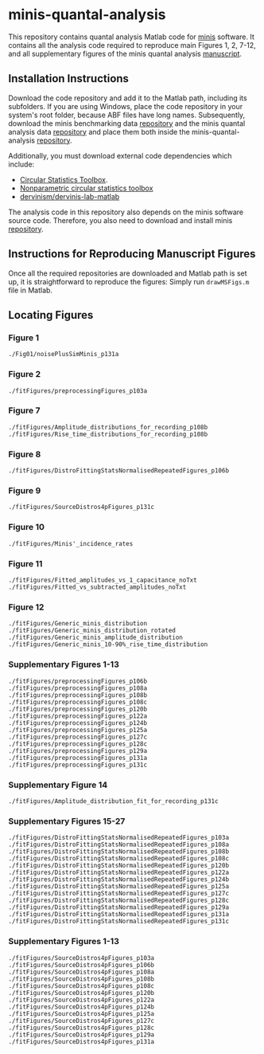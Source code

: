 # minis-quantal-analysis
This repository contains quantal analysis Matlab code for [minis](https://github.com/dervinism/minis) software. It contains all the analysis code required to reproduce main Figures 1, 2, 7-12, and all supplementary figures of the minis quantal analysis [manuscript](https://doi.org/10.1101/2024.07.05.602190).

## Installation Instructions
Download the code repository and add it to the Matlab path, including its subfolders. If you are using Windows, place the code repository in your system's root folder, because ABF files have long names. Subsequently, download the minis benchmarking data [repository](https://gin.g-node.org/dervinism/minis-benchmarking-data2) and the minis quantal analysis data [repository](https://gin.g-node.org/dervinism/minis-quantal-analysis-data) and place them both inside the minis-quantal-analysis [repository](https://github.com/dervinism/minis-quantal-analysis).

Additionally, you must download external code dependencies which include:
- [Circular Statistics Toolbox](https://github.com/circstat/circstat-matlab).
- [Nonparametric circular statistics toolbox](https://github.com/dervinism/circStatNP)
- [dervinism/dervinis-lab-matlab](https://github.com/dervinism/dervinis-lab-matlab)

The analysis code in this repository also depends on the minis software source code. Therefore, you also need to download and install minis [repository](https://github.com/dervinism/minis/tree/main/source_code).

## Instructions for Reproducing Manuscript Figures
Once all the required repositories are downloaded and Matlab path is set up, it is straightforward to reproduce the figures: Simply run ```drawMSFigs.m``` file in Matlab.

## Locating Figures
### Figure 1
```./Fig01/noisePlusSimMinis_p131a```

### Figure 2
```./fitFigures/preprocessingFigures_p103a```

### Figure 7
```./fitFigures/Amplitude_distributions_for_recording_p108b```
```./fitFigures/Rise_time_distributions_for_recording_p108b```

### Figure 8
```./fitFigures/DistroFittingStatsNormalisedRepeatedFigures_p106b```

### Figure 9
```./fitFigures/SourceDistros4pFigures_p131c```

### Figure 10
```./fitFigures/Minis'_incidence_rates```

### Figure 11
```./fitFigures/Fitted_amplitudes_vs_1_capacitance_noTxt```
```./fitFigures/Fitted_vs_subtracted_amplitudes_noTxt```

### Figure 12
```./fitFigures/Generic_minis_distribution```
```./fitFigures/Generic_minis_distribution_rotated```
```./fitFigures/Generic_minis_amplitude_distribution```
```./fitFigures/Generic_minis_10-90%_rise_time_distribution```

### Supplementary Figures 1-13
```./fitFigures/preprocessingFigures_p106b```
```./fitFigures/preprocessingFigures_p108a```
```./fitFigures/preprocessingFigures_p108b```
```./fitFigures/preprocessingFigures_p108c```
```./fitFigures/preprocessingFigures_p120b```
```./fitFigures/preprocessingFigures_p122a```
```./fitFigures/preprocessingFigures_p124b```
```./fitFigures/preprocessingFigures_p125a```
```./fitFigures/preprocessingFigures_p127c```
```./fitFigures/preprocessingFigures_p128c```
```./fitFigures/preprocessingFigures_p129a```
```./fitFigures/preprocessingFigures_p131a```
```./fitFigures/preprocessingFigures_p131c```

### Supplementary Figure 14
```./fitFigures/Amplitude_distribution_fit_for_recording_p131c```

### Supplementary Figures 15-27
```./fitFigures/DistroFittingStatsNormalisedRepeatedFigures_p103a```
```./fitFigures/DistroFittingStatsNormalisedRepeatedFigures_p108a```
```./fitFigures/DistroFittingStatsNormalisedRepeatedFigures_p108b```
```./fitFigures/DistroFittingStatsNormalisedRepeatedFigures_p108c```
```./fitFigures/DistroFittingStatsNormalisedRepeatedFigures_p120b```
```./fitFigures/DistroFittingStatsNormalisedRepeatedFigures_p122a```
```./fitFigures/DistroFittingStatsNormalisedRepeatedFigures_p124b```
```./fitFigures/DistroFittingStatsNormalisedRepeatedFigures_p125a```
```./fitFigures/DistroFittingStatsNormalisedRepeatedFigures_p127c```
```./fitFigures/DistroFittingStatsNormalisedRepeatedFigures_p128c```
```./fitFigures/DistroFittingStatsNormalisedRepeatedFigures_p129a```
```./fitFigures/DistroFittingStatsNormalisedRepeatedFigures_p131a```
```./fitFigures/DistroFittingStatsNormalisedRepeatedFigures_p131c```

### Supplementary Figures 1-13
```./fitFigures/SourceDistros4pFigures_p103a```
```./fitFigures/SourceDistros4pFigures_p106b```
```./fitFigures/SourceDistros4pFigures_p108a```
```./fitFigures/SourceDistros4pFigures_p108b```
```./fitFigures/SourceDistros4pFigures_p108c```
```./fitFigures/SourceDistros4pFigures_p120b```
```./fitFigures/SourceDistros4pFigures_p122a```
```./fitFigures/SourceDistros4pFigures_p124b```
```./fitFigures/SourceDistros4pFigures_p125a```
```./fitFigures/SourceDistros4pFigures_p127c```
```./fitFigures/SourceDistros4pFigures_p128c```
```./fitFigures/SourceDistros4pFigures_p129a```
```./fitFigures/SourceDistros4pFigures_p131a```